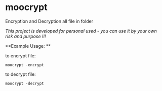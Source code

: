 # moocrypt
Encryption and Decryption all file in folder

*This project is developed for personal used - you can use it by your own risk and purpose !!!*

**Example Usage: **


to encrypt file:
```
moocrypt -encrypt
```
to decrypt file:
```
moocrypt -decrypt
```

